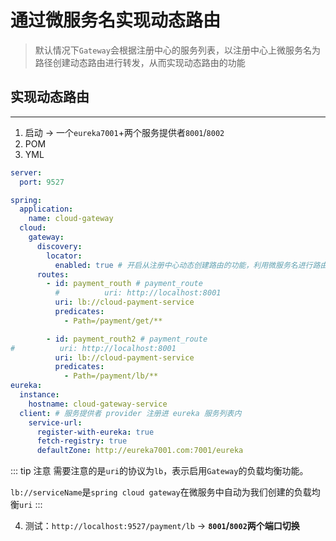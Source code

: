 # **通过微服务名实现动态路由**

> 默认情况下`Gateway`会根据注册中心的服务列表，以注册中心上微服务名为路径创建动态路由进行转发，从而实现动态路由的功能

## **实现动态路由**
---

1. 启动 -> 一个`eureka7001`+两个服务提供者`8001`/`8002`
2. POM
3. YML
```yml
server:
  port: 9527

spring:
  application:
    name: cloud-gateway
  cloud:
    gateway:
      discovery:
        locator:
          enabled: true # 开启从注册中心动态创建路由的功能，利用微服务名进行路由
      routes:
        - id: payment_routh # payment_route                              # 路由的ID,没有固定规则但要求唯一,建议配合服务名
          #          uri: http://localhost:8001                                     # 匹配后提供服务的路由地址
          uri: lb://cloud-payment-service                                 # 匹配后提供服务的路由地址
          predicates:
            - Path=/payment/get/**                                       # 断言,路径相匹配的进行路由

        - id: payment_routh2 # payment_route                              # 路由的ID,没有固定规则但要求唯一,建议配合服务名
#          uri: http://localhost:8001                                     # 匹配后提供服务的路由地址
          uri: lb://cloud-payment-service                                 # 匹配后提供服务的路由地址
          predicates:
            - Path=/payment/lb/**                                       # 断言,路径相匹配的进行路由
eureka:
  instance:
    hostname: cloud-gateway-service
  client: # 服务提供者 provider 注册进 eureka 服务列表内
    service-url:
      register-with-eureka: true
      fetch-registry: true
      defaultZone: http://eureka7001.com:7001/eureka

```
::: tip 注意
需要注意的是`uri`的协议为`lb`，表示启用`Gateway`的负载均衡功能。

`lb://serviceName`是`spring cloud gateway`在微服务中自动为我们创建的负载均衡`uri`
:::

4. 测试：`http://localhost:9527/payment/lb` ->  **`8001`/`8002`两个端口切换**